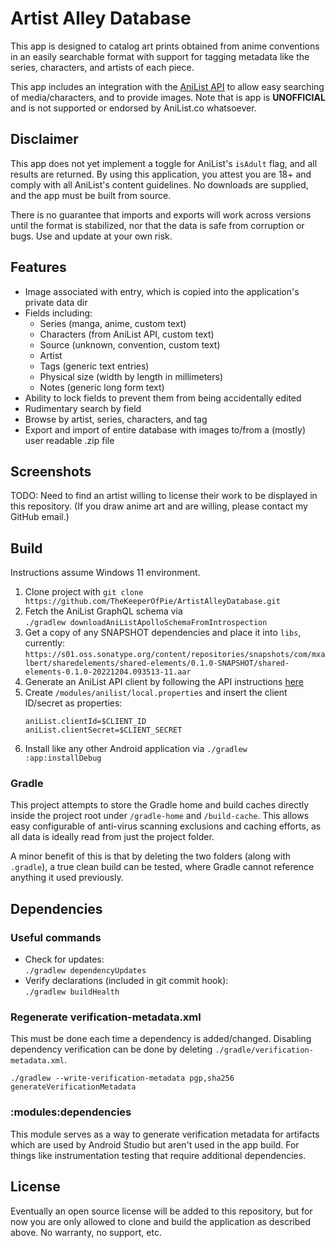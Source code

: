 # Artist Alley Database

This app is designed to catalog art prints obtained from anime conventions in an easily searchable
format with support for tagging metadata like the series, characters, and artists of each piece.

This app includes an integration with the
[AniList API](https://anilist.gitbook.io/anilist-apiv2-docs/) to allow easy searching of
media/characters, and to provide images. Note that is app is **UNOFFICIAL** and is not supported or
endorsed by AniList.co whatsoever.

## Disclaimer

This app does not yet implement a toggle for AniList's `isAdult` flag, and all results are returned.
By using this application, you attest you are 18+ and comply with all AniList's content guidelines.
No downloads are supplied, and the app must be built from source.

There is no guarantee that imports and exports will work across versions until the format is
stabilized, nor that the data is safe from corruption or bugs. Use and update at your own risk.

## Features

- Image associated with entry, which is copied into the application's private data dir
- Fields including:
  - Series (manga, anime, custom text)
  - Characters (from AniList API, custom text)
  - Source (unknown, convention, custom text)
  - Artist
  - Tags (generic text entries)
  - Physical size (width by length in millimeters)
  - Notes (generic long form text)
- Ability to lock fields to prevent them from being accidentally edited
- Rudimentary search by field
- Browse by artist, series, characters, and tag
- Export and import of entire database with images to/from a (mostly) user readable .zip file

## Screenshots

TODO: Need to find an artist willing to license their work to be displayed in this repository.
(If you draw anime art and are willing, please contact my GitHub email.)

## Build

Instructions assume Windows 11 environment.

1. Clone project with `git clone https://github.com/TheKeeperOfPie/ArtistAlleyDatabase.git`
2. Fetch the AniList GraphQL schema via  
   `./gradlew downloadAniListApolloSchemaFromIntrospection`
3. Get a copy of any SNAPSHOT dependencies and place it into `libs`, currently:
   ```https://s01.oss.sonatype.org/content/repositories/snapshots/com/mxalbert/sharedelements/shared-elements/0.1.0-SNAPSHOT/shared-elements-0.1.0-20221204.093513-11.aar```
4. Generate an AniList API client by following the API instructions [here](https://anilist.gitbook.io/anilist-apiv2-docs/overview/oauth/getting-started#using-oauth)
5. Create `/modules/anilist/local.properties` and insert the client ID/secret as properties:
    ```
    aniList.clientId=$CLIENT_ID
    aniList.clientSecret=$CLIENT_SECRET
    ```
6. Install like any other Android application via `./gradlew :app:installDebug`

### Gradle

This project attempts to store the Gradle home and build caches directly inside the project root
under `/gradle-home` and `/build-cache`. This allows easy configurable of anti-virus scanning
exclusions and caching efforts, as all data is ideally read from just the project folder.

A minor benefit of this is that by deleting the two folders (along with `.gradle`), a true clean
build can be tested, where Gradle cannot reference anything it used previously.

## Dependencies

### Useful commands

- Check for updates:  
  `./gradlew dependencyUpdates`
- Verify declarations (included in git commit hook):  
  `./gradlew buildHealth`

### Regenerate verification-metadata.xml

This must be done each time a dependency is added/changed. Disabling dependency verification can be
done by deleting `./gradle/verification-metadata.xml`.

`./gradlew --write-verification-metadata pgp,sha256 generateVerificationMetadata`

### :modules:dependencies

This module serves as a way to generate verification metadata for artifacts which are used by
Android Studio but aren't used in the app build. For things like instrumentation testing that
require additional dependencies.

## License

Eventually an open source license will be added to this repository, but for now you are only allowed
to clone and build the application as described above. No warranty, no support, etc.